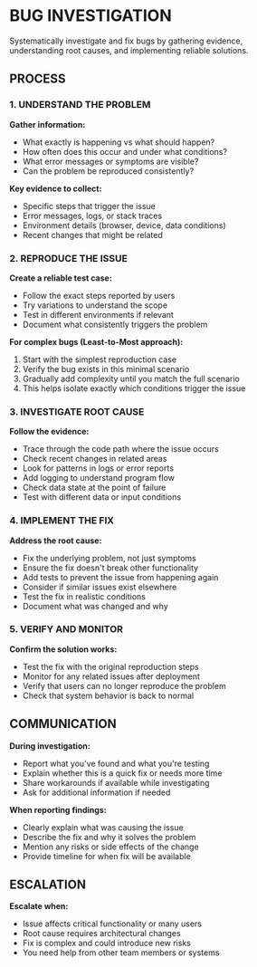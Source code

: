 # BUG INVESTIGATION

Systematically investigate and fix bugs by gathering evidence, understanding root causes, and implementing reliable solutions.

## PROCESS

### 1. UNDERSTAND THE PROBLEM

**Gather information:**

- What exactly is happening vs what should happen?
- How often does this occur and under what conditions?
- What error messages or symptoms are visible?
- Can the problem be reproduced consistently?

**Key evidence to collect:**

- Specific steps that trigger the issue
- Error messages, logs, or stack traces
- Environment details (browser, device, data conditions)
- Recent changes that might be related

### 2. REPRODUCE THE ISSUE

**Create a reliable test case:**

- Follow the exact steps reported by users
- Try variations to understand the scope
- Test in different environments if relevant
- Document what consistently triggers the problem

**For complex bugs (Least-to-Most approach):**

1. Start with the simplest reproduction case
2. Verify the bug exists in this minimal scenario
3. Gradually add complexity until you match the full scenario
4. This helps isolate exactly which conditions trigger the issue

### 3. INVESTIGATE ROOT CAUSE

**Follow the evidence:**

- Trace through the code path where the issue occurs
- Check recent changes in related areas
- Look for patterns in logs or error reports
- Add logging to understand program flow
- Check data state at the point of failure
- Test with different data or input conditions

### 4. IMPLEMENT THE FIX

**Address the root cause:**

- Fix the underlying problem, not just symptoms
- Ensure the fix doesn't break other functionality
- Add tests to prevent the issue from happening again
- Consider if similar issues exist elsewhere
- Test the fix in realistic conditions
- Document what was changed and why

### 5. VERIFY AND MONITOR

**Confirm the solution works:**

- Test the fix with the original reproduction steps
- Monitor for any related issues after deployment
- Verify that users can no longer reproduce the problem
- Check that system behavior is back to normal

## COMMUNICATION

**During investigation:**

- Report what you've found and what you're testing
- Explain whether this is a quick fix or needs more time
- Share workarounds if available while investigating
- Ask for additional information if needed

**When reporting findings:**

- Clearly explain what was causing the issue
- Describe the fix and why it solves the problem
- Mention any risks or side effects of the change
- Provide timeline for when fix will be available

## ESCALATION

**Escalate when:**

- Issue affects critical functionality or many users
- Root cause requires architectural changes
- Fix is complex and could introduce new risks
- You need help from other team members or systems
